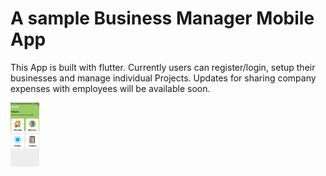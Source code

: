 # A sample Business Manager Mobile App

This App is built with flutter.  Currently users can register/login, setup their businesses and manage individual Projects.
Updates for sharing company expenses with employees will be available soon.

<img src="https://github.com/badrit-3017/Business_Manager_Mobile_App/blob/master/assets/HomePage.jpeg" style="zoom:10%;" />

